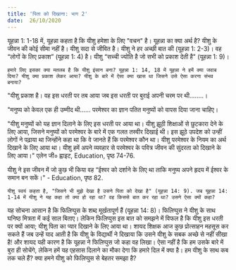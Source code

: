 ```yaml
---
title: 'पिता को दिखाना: भाग 2'
date:  26/10/2020
---
```


यूहन्ना 1: 1-18 में, यूहन्ना कहता है कि यीशु हमेशा के लिए "वचन" है। यूहन्ना का क्या अर्थ है? यीशु के जीवन की कोई सीमा नहीं है। यीशु सदा से जीवित है। यीशु ने हर अच्छी बात की (यूहन्ना 1: 2-3)। वह “लोगों के लिए प्रकाश” (यूहन्ना 1: 4) है। यीशु “सच्ची ज्योति है जो सभी को प्रकाश देती है" (यूहन्ना 1: 9)।

`हमारे लिए इसका क्या मतलब है कि यीशु इंसान बना? यूहन्ना 1: 14, 18 में यूहन्ना ने हमें क्या जवाब दिया? यीशु क्या प्रकाश लेकर आया? यीशु के बारे में ऐसा क्या खास था जिसने उसे ऐसा करना संभव बनाया?`

"यीशु प्रकाश है। वह इस धरती पर तब आया जब इस धरती पर बुराई अपनी चरम पर थी........।

"मनुष्य को केवल एक ही उम्मीद थी...... परमेश्वर का ज्ञान पतित मनुष्यों को वापस दिया जाना चाहिए।

"यीशु मनुष्यों को यह ज्ञान दिलाने के लिए इस धरती पर आया था। यीशु झूठी शिक्षाओं से छुटकारा देने के लिए आया, जिसने मनुष्यों को परमेश्वर के बारे में एक गलत तस्वीर दिखाई थी। इस झूठे उपदेश को उन्हीं लोगों ने पढ़ाया था जिन्होंने कहा था कि वे जानते हैं कि परमेश्वर कौन था। यीशु परमेश्वर के नियम का अर्थ दिखाने के लिए आया था। यीशु हमें अपने व्यवहार से परमेश्वर के पवित्र जीवन की सुंदरता को दिखाने के लिए आया।" एलेन जी० ह्वाइट, Education, पृष्ठ 74-76.

यीशु ने इस जीवन में जो कुछ भी किया वह “ईश्वर को दर्शाने के लिए था ताकि मनुष्य अपने हृदय में ईश्वर के समान बन सकें।" - Education, पृष्ठ 82.

`यीशु स्वयं कहता है, "जिसने भी मुझे देखा है उसने पिता को देखा है" (यूहन्ना 14: 9). जब यूहन्ना 14: 1-14 में यीशु ने यह कहा तो क्या हो रहा था? वह किससे बात कर रहा था? उसने ऐसा क्यों कहा?`

यह सोचना आसान है कि फिलिप्पुस के शब्द मूर्खतापूर्ण हैं (यूहन्ना 14: 8)। फिलिप्पुस ने यीशु के साथ घनिष्ठ मित्रता में कई साल बिताए। लेकिन फिलिप्पुस इस बात को समझने में विफल है कि यीशु इस धरती पर क्यों आया; यीशु पिता का प्यार दिखाने के लिए आया था। शायद शिक्षक आज कुछ प्रोत्साहन महसूस कर सकते हैं जब उन्हें याद आती है कि यीशु के विद्यार्थी ने दिखाया कि उसने यीशु के सबक अच्छे से नहीं सीखा है! और शायद यही कारण है कि यूहन्ना ने फिलिप्पुस जो कहा वह लिखा। ऐसा नहीं है कि हम उसके बारे में बुरा ही सोचेंगे, लेकिन हमें यह एहसास दिलाने का मौका देगा कि हमारे दिल में क्या है। हम यीशु के साथ कब तक चले हैं? क्या हमने यीशु को फिलिप्पुस से बेहतर समझा है?
